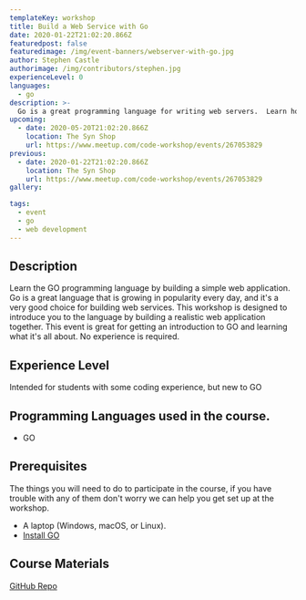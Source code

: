 ```yaml
---
templateKey: workshop
title: Build a Web Service with Go
date: 2020-01-22T21:02:20.866Z
featuredpost: false
featuredimage: /img/event-banners/webserver-with-go.jpg
author: Stephen Castle
authorimage: /img/contributors/stephen.jpg
experienceLevel: 0
languages:
  - go
description: >-
  Go is a great programming language for writing web servers.  Learn how to write a web application using Go. In this class we will get an introduction to the language and some best practices for writing web services using the awesome Go programming language.
upcoming:
  - date: 2020-05-20T21:02:20.866Z
    location: The Syn Shop
    url: https://www.meetup.com/code-workshop/events/267053829
previous:
  - date: 2020-01-22T21:02:20.866Z
    location: The Syn Shop
    url: https://www.meetup.com/code-workshop/events/267053829
gallery:

tags:
  - event
  - go
  - web development
---
```


## Description

Learn the GO programming language by building a simple web application. Go is a great language that is growing in popularity every day, and it's a very good choice for building web services. This workshop is designed to introduce you to the language by building a realistic web application together. This event is great for getting an introduction to GO and learning what it's all about. No experience is required.

## Experience Level

Intended for students with some coding experience, but new to GO

## Programming Languages used in the course.

- GO

## Prerequisites

The things you will need to do to participate in the course, if you have trouble with any of them don't worry we can help you get set up at the workshop.

- A laptop (Windows, macOS, or Linux).
- [Install GO](https://golang.org/doc/install)

## Course Materials

[GitHub Repo](https://github.com/codeworkshop-dev/go-web-services)
